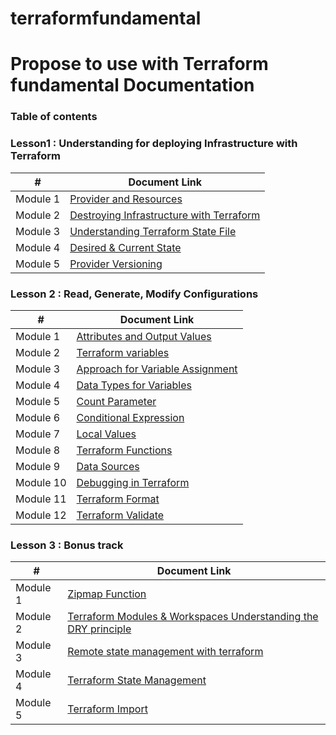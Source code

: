 # terraformfundamental
# Propose to use with Terraform fundamental Documentation


### Table of contents
### Lesson1 : Understanding for deploying Infrastructure with Terraform
| # | Document Link |
| ------ | ------ |
| Module 1 | [Provider and Resources][PlDa] |
| Module 2 | [Destroying Infrastructure with Terraform][PlDb] |
| Module 3 | [Understanding Terraform State File][PlDc] |
| Module 4 | [Desired & Current State][PlDd] |
| Module 5 | [Provider Versioning][PlDe] |

### Lesson 2 : Read, Generate, Modify Configurations
| # | Document Link |
| ------ | ------ |
| Module 1 | [Attributes and Output Values][PlDf] |
| Module 2 | [Terraform variables][PlDg] |
| Module 3 | [Approach for Variable Assignment][PlDh] |
| Module 4 | [Data Types for Variables][PlDi] |
| Module 5 | [Count Parameter][PlDj] |
| Module 6 | [Conditional Expression][PlDk] |
| Module 7 | [Local Values][PlDl] |
| Module 8 | [Terraform Functions][PlDm] |
| Module 9 | [Data Sources][PlDn] |
| Module 10 | [Debugging in Terraform][PlDo] |
| Module 11 | [Terraform Format][PlDp] |
| Module 12 | [Terraform Validate][PlDq] |


### Lesson 3 : Bonus track
| # | Document Link |
| ------ | ------ |
| Module 1 | [Zipmap Function][PlDr] |
| Module 2 | [Terraform Modules & Workspaces Understanding the DRY principle][PlDs] |
| Module 3 | [Remote state management with terraform][PlDt] |
| Module 4 | [Terraform State Management][PlDu] |
| Module 5 | [Terraform Import][PlDv] |

   [PlDa]: <https://github.com/orionelse/terraformfundamental/tree/main/Lesson1/Module01>
   [PlDb]: <https://github.com/orionelse/terraformfundamental/tree/main/Lesson1/Module02>
   [PlDc]: <https://github.com/orionelse/terraformfundamental/tree/main/Lesson1/Module03>
   [PlDd]: <https://github.com/orionelse/terraformfundamental/tree/main/Lesson1/Module04>   
   [PlDe]: <https://github.com/orionelse/terraformfundamental/tree/main/Lesson1/Module05>
   [PlDf]: <https://github.com/orionelse/terraformfundamental/tree/main/Lesson2/Module01>
   [PlDg]: <https://github.com/orionelse/terraformfundamental/tree/main/Lesson2/Module02>
   [PlDh]: <https://github.com/orionelse/terraformfundamental/tree/main/Lesson2/Module03>
   [PlDi]: <https://github.com/orionelse/terraformfundamental/tree/main/Lesson2/Module04>
   [PlDj]: <https://github.com/orionelse/terraformfundamental/tree/main/Lesson2/Module05>
   [PlDk]: <https://github.com/orionelse/terraformfundamental/tree/main/Lesson2/Module06>
   [PlDl]: <https://github.com/orionelse/terraformfundamental/tree/main/Lesson2/Module07>
   [PlDm]: <https://github.com/orionelse/terraformfundamental/tree/main/Lesson2/Module08>
   [PlDn]: <https://github.com/orionelse/terraformfundamental/tree/main/Lesson2/Module09>
   [PlDo]: <https://github.com/orionelse/terraformfundamental/tree/main/Lesson2/Module10>
   [PlDp]: <https://github.com/orionelse/terraformfundamental/tree/main/Lesson2/Module11>
   [PlDq]: <https://github.com/orionelse/terraformfundamental/tree/main/Lesson2/Module12>
   [PlDr]: <https://github.com/orionelse/terraformfundamental/tree/main/Lesson3/Module01>
   [PlDs]: <https://github.com/orionelse/terraformfundamental/tree/main/Lesson3/Module02>
   [PlDt]: <https://github.com/orionelse/terraformfundamental/tree/main/Lesson3/Module03>
   [PlDu]: <https://github.com/orionelse/terraformfundamental/tree/main/Lesson3/Module04>
   [PlDv]: <https://github.com/orionelse/terraformfundamental/tree/main/Lesson3/Module05>

